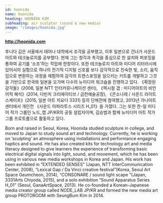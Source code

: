 ```yaml
---
id: hoonida
name: hoonida
heading: HOONIDA KIM
subheading: air sculptor (sound & new media)
image: "/images/hoonida.jpg"
---
```

<b><a href="http://hoonida.com/">http://hoonida.com</a></b>

후니다 김은 서울에서 태어나 대학에서 조각을 공부했고, 이후 일본으로 건너가 사운드 아트와 테크놀로지를 공부했다. 현재 그는 청각과 촉각을 중심으로 한 설치와 퍼포밍을 통하여 공기를 ‘소조’하는 작업에 한창이다. 또한 테크놀로지 아트와 미디어 리터러시에 있어서의 실험으로 하나의 전기적 디지털 신호를 보다 감각적으로 친숙한 빛, 소리, 움직임으로 변환하는 과정을 체험하여 감각의 트랜스포밍을 일으키는 키트를 개발하고 그것을 기반으로 한국와 일본을 오가며 다수의 뉴미디어 워크숍을 진행하고 있다. 《확장된 감각들》(2008, 일본 NTT 인터커뮤니케이션 센터), 《렉시컬 갭 : 미디어아트의 비언어적 해석》(2014, 다빈치 크리에이티브 / 금천예술공장), 《콘소나레 / 사운드 라이트 스케이프》(2015, 일본 아트 치요다 3331) 등의 단체전에 참여했고, 2013년 가나아트센터에서 개인전 《사운드 아파라투스 시리즈 H_01》을 가졌다. 그는 또한 한-일 미디어 작가 그룹인 노드_랩 JP/KR의 공동 설립자이며, 김승범과 함께 뉴미디어 아트 작가 그룹 프로토룸으로 활동하고 있다.

Born and raised in Seoul, Korea, Hoonida studied sculpture in college, and moved to Japan to study sound art and technology. Currently, he is working on ‘sculpting’ an atmosphere using installations and performance engaging haptics and sound. He has also created kits for technology art and media literacy designed to give learners the experience of transforming basic electrical digital signals into light, sound, and movement, which he has been using in various new media workshops in Korea and Japan. His work has been exhibited in “EXTENDED SENSES” (Japan, NTT InterCommunication Center, 2008), “Lexical Gap / Da Vinci creative festival”(Korea, Seoul Art Space Geumcheon, 2014), “CONSONARE / sound light scape ”(Japan, 3331Arts Chiyoda, 2015), and a solo exhibition “Sound Apparatus Series H_01” (Seoul, GanaArtSpace, 2013). He co-founded a Korean-Japanese media creator group called NODE_LAB JP/KR and formed the new media art group PROTOROOM with SeungBum Kim in 2014.

